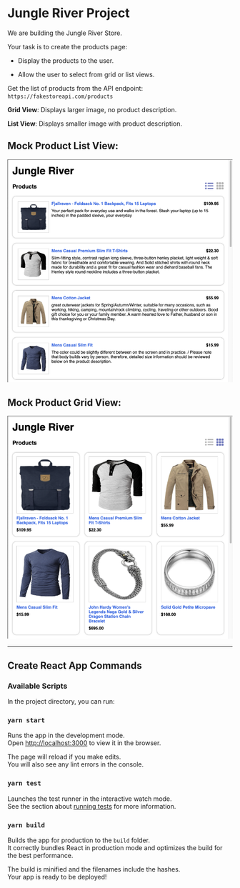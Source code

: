 # Jungle River Project

We are building the Jungle River Store.

Your task is to create the products page:

- Display the products to the user.

- Allow the user to select from grid or list views.

Get the list of products from the API endpoint:
``https://fakestoreapi.com/products``

**Grid View**: Displays larger image, no product description.

**List View**: Displays smaller image with product description.

## Mock Product List View:
![List View Mock](list-view-mock.png)

## Mock Product Grid View:
![Grid View Mock](grid-view-mock.png)
  
---

## Create React App Commands

### Available Scripts

In the project directory, you can run:

### `yarn start`

Runs the app in the development mode.\
Open [http://localhost:3000](http://localhost:3000) to view it in the browser.

The page will reload if you make edits.\
You will also see any lint errors in the console.

### `yarn test`

Launches the test runner in the interactive watch mode.\
See the section about [running tests](https://facebook.github.io/create-react-app/docs/running-tests) for more information.

### `yarn build`

Builds the app for production to the `build` folder.\
It correctly bundles React in production mode and optimizes the build for the best performance.

The build is minified and the filenames include the hashes.\
Your app is ready to be deployed!
